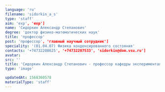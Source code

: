 ```yaml
---
language: 'ru'
filename: 'sidorkin_a_s'
type: 'staff'
aim: 'exp', 'exp']
name: 'Сидоркин Александр Степанович'
degree: 'доктор физико-математических наук'
title: 'профессор'
post: 'профессор', 'главный научный сотрудник']
speciality: '(01.04.07) Физика конденсированного состояния'
contacts: '+74732208625', '+74732207533', 'sidorkin@dom.vsu.ru']
avatar:
src: ''
title: 'Сидоркин Александр Степанович - профессор кафедры экспериментальной физики'
type: 'image'

updatedAt: 1568360578
materialType: 'staff'
---
```


